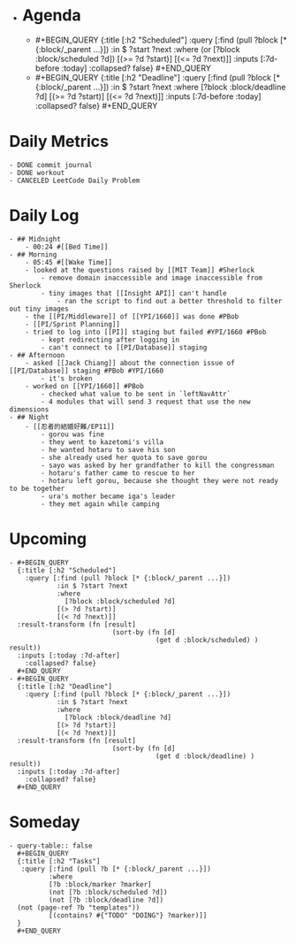 - # Agenda
	- #+BEGIN_QUERY
	  {:title [:h2 "Scheduled"]
	    :query [:find (pull ?block [* {:block/_parent ...}])
	            :in $ ?start ?next
	            :where
	            (or
	              [?block :block/scheduled ?d])
	            [(>= ?d ?start)]
	            [(<= ?d ?next)]]
	  :inputs [:7d-before :today]
	    :collapsed? false}
	  #+END_QUERY
	- #+BEGIN_QUERY
	  {:title [:h2 "Deadline"]
	    :query [:find (pull ?block [* {:block/_parent ...}])
	            :in $ ?start ?next
	            :where
	              [?block :block/deadline ?d]
	            [(>= ?d ?start)]
	            [(<= ?d ?next)]]
	    :inputs [:7d-before :today]
	    :collapsed? false}
	  #+END_QUERY
# Daily Metrics
	- DONE commit journal
	- DONE workout
	- CANCELED LeetCode Daily Problem
# Daily Log
	- ## Midnight
		- 00:24 #[[Bed Time]]
	- ## Morning
		- 05:45 #[[Wake Time]]
		- looked at the questions raised by [[MIT Team]] #Sherlock
			- remove domain inaccessible and image inaccessible from Sherlock
			- tiny images that [[Insight API]] can't handle
				- ran the script to find out a better threshold to filter out tiny images
		- the [[PI/Middleware]] of [[YPI/1660]] was done #PBob
		- [[PI/Sprint Planning]]
		- tried to log into [[PI]] staging but failed #YPI/1660 #PBob
			- kept redirecting after logging in
			- can't connect to [[PI/Database]] staging
	- ## Afternoon
		- asked [[Jack Chiang]] about the connection issue of [[PI/Database]] staging #PBob #YPI/1660
			- it's broken
		- worked on [[YPI/1660]] #PBob
			- checked what value to be sent in `leftNavAttr`
			- 4 modules that will send 3 request that use the new dimensions
	- ## Night
		- [[忍者的結婚好難/EP11]]
			- gorou was fine
			- they went to kazetomi's villa
			- he wanted hotaru to save his son
			- she already used her quota to save gorou
			- sayo was asked by her grandfather to kill the congressman
			- hotaru's father came to rescue to her
			- hotaru left gorou, because she thought they were not ready to be together
			- ura's mother became iga's leader
			- they met again while camping
# Upcoming
	- #+BEGIN_QUERY
	  {:title [:h2 "Scheduled"]
	    :query [:find (pull ?block [* {:block/_parent ...}])
	            :in $ ?start ?next
	            :where
	              [?block :block/scheduled ?d]
	            [(> ?d ?start)]
	            [(< ?d ?next)]]
	  :result-transform (fn [result]
	                          (sort-by (fn [d]
	                                     (get d :block/scheduled) ) result))    
	  :inputs [:today :7d-after]
	    :collapsed? false}
	  #+END_QUERY
	- #+BEGIN_QUERY
	  {:title [:h2 "Deadline"]
	    :query [:find (pull ?block [* {:block/_parent ...}])
	            :in $ ?start ?next
	            :where
	              [?block :block/deadline ?d]
	            [(> ?d ?start)]
	            [(< ?d ?next)]]
	  :result-transform (fn [result]
	                          (sort-by (fn [d]
	                                     (get d :block/deadline) ) result))    
	  :inputs [:today :7d-after]
	    :collapsed? false}
	  #+END_QUERY
# Someday
	- query-table:: false
	  #+BEGIN_QUERY
	  {:title [:h2 "Tasks"]
	   :query [:find (pull ?b [* {:block/_parent ...}])
	          :where
	          [?b :block/marker ?marker]
	          (not [?b :block/scheduled ?d])
	          (not [?b :block/deadline ?d])
	  (not (page-ref ?b "templates"))
	          [(contains? #{"TODO" "DOING"} ?marker)]]
	  }
	  #+END_QUERY